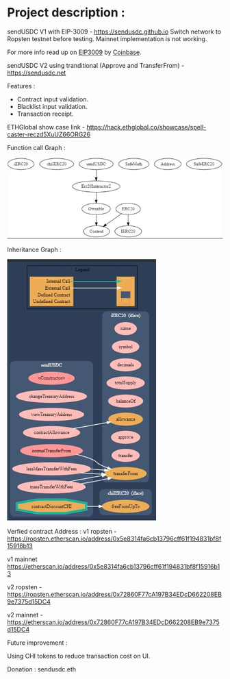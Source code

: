 # Project description :

sendUSDC V1 with EIP-3009 -  https://sendusdc.github.io 
Switch network to Ropsten testnet before testing. Mainnet implementation is not working.

For more info read up on [EIP3009](https://eips.ethereum.org/EIPS/eip-3009) by [Coinbase](https://www.coinbase.com/).

sendUSDC V2 using tranditional (Approve and TransferFrom) - https://sendusdc.net 

Features : 
- Contract input validation.
- Blacklist input validation.
- Transaction receipt.

ETHGlobal show case link - https://hack.ethglobal.co/showcase/spell-caster-reczd5XuUZ66ORG26

Function call Graph :

![text](https://raw.githubusercontent.com/sendUSDC/sendusdc.github.io/main/InheritanceGraph.JPG "Function call Graph")

Inheritance Graph :

![text2](https://raw.githubusercontent.com/sendUSDC/sendusdc.github.io/main/functioncall.JPG "Inheritance Graph")



Verfied contract Address : 
v1 ropsten - https://ropsten.etherscan.io/address/0x5e8314fa6cb13796cff61f194831bf8f15916b13

v1 mainnet  https://etherscan.io/address/0x5e8314fa6cb13796cff61f194831bf8f15916b13

v2 ropsten  - https://ropsten.etherscan.io/address/0x72860F77cA197B34EDcD662208EB9e7375d15DC4

v2 mainnet - https://etherscan.io/address/0x72860F77cA197B34EDcD662208EB9e7375d15DC4


Future improvement : 

Using CHI tokens to reduce transaction cost on UI.


Donation :
sendusdc.eth
